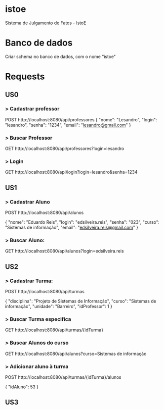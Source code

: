 
# istoe
Sistema de Julgamento de Fatos - IstoE


# Banco de dados

Criar schema no banco de dados, com o nome "istoe"

# Requests

## US0

### > Cadastrar professor

POST http://localhost:8080/api/professores
{
	"nome": "Lesandro",
	"login": "lesandro",
	"senha": "1234",
	"email": "lesandro@gmail.com"
}

### > Buscar Professor

GET http://localhost:8080/api/professores?login=lesandro


### > Login

GET http://localhost:8080/api/login?login=lesandro&senha=1234



## US1

### > Cadastrar Aluno

POST http://localhost:8080/api/alunos

{
	"nome": "Eduardo Reis",
	"login": "edsilveira.reis",
	"senha": "023",
	"curso": "Sistemas de informação",
	"email": "edsilveira.reis@gmail.com"
}

### > Buscar Aluno:

GET http://localhost:8080/api/alunos?login=edsilveira.reis



## US2

### > Cadastrar Turma:

POST http://localhost:8080/api/turmas

{
	"disciplina": "Projeto de Sistemas de Informação",
	"curso": "Sistemas de informação",
	"unidade": "Barreiro",
	"idProfessor": 1
}


### > Buscar Turma especifica

GET http://localhost:8080/api/turmas/{idTurma}


### > Buscar Alunos do curso

GET http://localhost:8080/api/alunos?curso=Sistemas de informação

### > Adicionar aluno à turma

POST http://localhost:8080/api/turmas/{idTurma}/alunos

{
	"idAluno": 53
}


## US3






